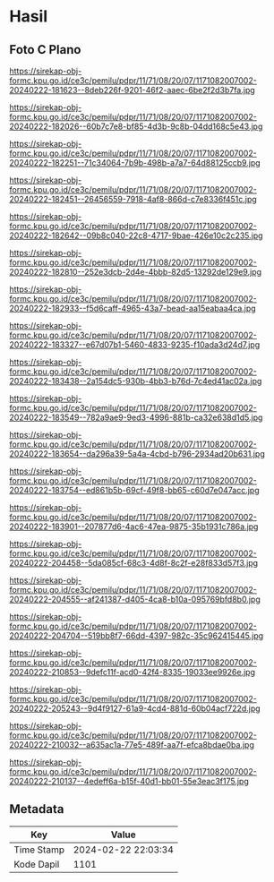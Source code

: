 # Hasil

## Foto C Plano

https://sirekap-obj-formc.kpu.go.id/ce3c/pemilu/pdpr/11/71/08/20/07/1171082007002-20240222-181623--8deb226f-9201-46f2-aaec-6be2f2d3b7fa.jpg

https://sirekap-obj-formc.kpu.go.id/ce3c/pemilu/pdpr/11/71/08/20/07/1171082007002-20240222-182026--60b7c7e8-bf85-4d3b-9c8b-04dd168c5e43.jpg

https://sirekap-obj-formc.kpu.go.id/ce3c/pemilu/pdpr/11/71/08/20/07/1171082007002-20240222-182251--71c34064-7b9b-498b-a7a7-64d88125ccb9.jpg

https://sirekap-obj-formc.kpu.go.id/ce3c/pemilu/pdpr/11/71/08/20/07/1171082007002-20240222-182451--26456559-7918-4af8-866d-c7e8336f451c.jpg

https://sirekap-obj-formc.kpu.go.id/ce3c/pemilu/pdpr/11/71/08/20/07/1171082007002-20240222-182642--09b8c040-22c8-4717-9bae-426e10c2c235.jpg

https://sirekap-obj-formc.kpu.go.id/ce3c/pemilu/pdpr/11/71/08/20/07/1171082007002-20240222-182810--252e3dcb-2d4e-4bbb-82d5-13292de129e9.jpg

https://sirekap-obj-formc.kpu.go.id/ce3c/pemilu/pdpr/11/71/08/20/07/1171082007002-20240222-182933--f5d6caff-4965-43a7-bead-aa15eabaa4ca.jpg

https://sirekap-obj-formc.kpu.go.id/ce3c/pemilu/pdpr/11/71/08/20/07/1171082007002-20240222-183327--e67d07b1-5460-4833-9235-f10ada3d24d7.jpg

https://sirekap-obj-formc.kpu.go.id/ce3c/pemilu/pdpr/11/71/08/20/07/1171082007002-20240222-183438--2a154dc5-930b-4bb3-b76d-7c4ed41ac02a.jpg

https://sirekap-obj-formc.kpu.go.id/ce3c/pemilu/pdpr/11/71/08/20/07/1171082007002-20240222-183549--782a9ae9-9ed3-4996-881b-ca32e638d1d5.jpg

https://sirekap-obj-formc.kpu.go.id/ce3c/pemilu/pdpr/11/71/08/20/07/1171082007002-20240222-183654--da296a39-5a4a-4cbd-b796-2934ad20b631.jpg

https://sirekap-obj-formc.kpu.go.id/ce3c/pemilu/pdpr/11/71/08/20/07/1171082007002-20240222-183754--ed861b5b-69cf-49f8-bb65-c60d7e047acc.jpg

https://sirekap-obj-formc.kpu.go.id/ce3c/pemilu/pdpr/11/71/08/20/07/1171082007002-20240222-183901--207877d6-4ac6-47ea-9875-35b1931c786a.jpg

https://sirekap-obj-formc.kpu.go.id/ce3c/pemilu/pdpr/11/71/08/20/07/1171082007002-20240222-204458--5da085cf-68c3-4d8f-8c2f-e28f833d57f3.jpg

https://sirekap-obj-formc.kpu.go.id/ce3c/pemilu/pdpr/11/71/08/20/07/1171082007002-20240222-204555--af241387-d405-4ca8-b10a-095769bfd8b0.jpg

https://sirekap-obj-formc.kpu.go.id/ce3c/pemilu/pdpr/11/71/08/20/07/1171082007002-20240222-204704--519bb8f7-66dd-4397-982c-35c962415445.jpg

https://sirekap-obj-formc.kpu.go.id/ce3c/pemilu/pdpr/11/71/08/20/07/1171082007002-20240222-210853--9defc11f-acd0-42f4-8335-19033ee9926e.jpg

https://sirekap-obj-formc.kpu.go.id/ce3c/pemilu/pdpr/11/71/08/20/07/1171082007002-20240222-205243--9d4f9127-61a9-4cd4-881d-60b04acf722d.jpg

https://sirekap-obj-formc.kpu.go.id/ce3c/pemilu/pdpr/11/71/08/20/07/1171082007002-20240222-210032--a635ac1a-77e5-489f-aa7f-efca8bdae0ba.jpg

https://sirekap-obj-formc.kpu.go.id/ce3c/pemilu/pdpr/11/71/08/20/07/1171082007002-20240222-210137--4edeff6a-b15f-40d1-bb01-55e3eac3f175.jpg


## Metadata

| Key        | Value               |
| ---------- | ------------------- |
| Time Stamp | 2024-02-22 22:03:34 |
| Kode Dapil | 1101                |



